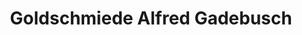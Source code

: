 ---
title: "Goldschmiede Alfred Gadebusch"
url: /wernigerode/goldschmiede-alfred-gadebusch/
shop: Schmuck
---